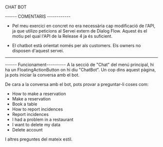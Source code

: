 
CHAT BOT

------ COMENTARIS ------------
* Pel meu exercici en concret no era necessària cap modificació de l'API, ja que utilizo peticions al Servei extern de Dialog Flow. Aquest és el motiu pel qual l'API de la Release 4 ja és suficient.

* El chatbot està orientat només per als customers. Els owners no disposen d'aquest servei.
-----------------------------



------ Funcionament----------
A la secció de "Chat" del menú principal, hi ha un FloatingActionButton on hi diu "ChatBot". Un cop dins aquest pàgina, ja pots iniciar la conversa amb el bot.

De cara a la conversa amb el bot, pots provar a preguntar-li coses com:

- How to make a reservation
- Make a reservation
- Book a table
- How to report incidences
- Report incidences
- I had a problem in a restaurant
- I want to delete my data 
- Delete account

I altres preguntes del mateix estil.